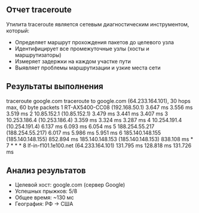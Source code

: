 ## Отчет traceroute
Утилита traceroute  является сетевым диагностическим инструментом, который:
- Определяет маршрут прохождения пакетов до целевого узла
- Идентифицирует все промежуточные узлы (хосты и маршрутизаторы)
- Измеряет задержки на каждом участке пути
- Выявляет проблемы маршрутизации и узкие места сети
## Результаты выполнения
traceroute google.com
traceroute to google.com (64.233.164.101), 30 hops max, 60 byte packets
 1  RT-AX5400-CC08 (192.168.50.1)  3.647 ms  3.556 ms  3.519 ms
 2  10.85.152.1 (10.85.152.1)  3.479 ms  3.441 ms  3.407 ms
 3  10.253.186.4 (10.253.186.4)  3.359 ms  3.324 ms  3.287 ms
 4  10.254.191.4 (10.254.191.4)  6.137 ms  6.093 ms  6.054 ms
 5  188.254.55.217 (188.254.55.217)  6.017 ms  5.986 ms  5.951 ms
 6  185.140.148.155 (185.140.148.155)  852.894 ms 185.140.148.153 (185.140.148.153)  838.108 ms *
 7  * * *
 8  lf-in-f101.1e100.net (64.233.164.101)  131.795 ms  128.818 ms  131.726 ms

## Анализ результатов
- Целевой хост: google.com (сервер Google)
- Успешных прыжков: 5/8
- Общее время: ~130 мс
- География: РФ  → США
